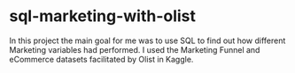 # sql-marketing-with-olist
In this project the main goal for me was to use SQL to find out how different Marketing variables had performed. I used the Marketing Funnel and eCommerce datasets facilitated by Olist in Kaggle.
